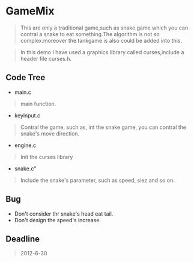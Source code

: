 GameMix
==========

>This are only a traditional game,such as snake game which you can contral a snake to eat something.The algorithm is not so complex.moreover the tankgame is also could be added into this.

>In this demo I have used a graphics library called curses,include a header file curses.h.

Code Tree
----------
* main.c
>main function.

* keyinput.c
>Contral the game, such as, int the snake game, you can contral the snake's move direction.

* engine.c
>Init the curses library

* snake.c"
>Include the snake's parameter, such as speed, siez and so on.


Bug
-------------
* Don't consider thr snake's head eat tail.
* Don't design the speed's increase.

Deadline
-------------
>2012-6-30

